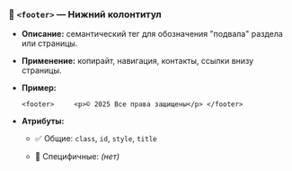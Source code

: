 ### 🦶 `<footer>` — Нижний колонтитул

- **Описание:** семантический тег для обозначения "подвала" раздела или страницы.
    
- **Применение:** копирайт, навигация, контакты, ссылки внизу страницы.
    
- **Пример:**
    
    `<footer>     <p>© 2025 Все права защищены</p> </footer>`
    
- **Атрибуты:**
    
    - ✅ Общие: `class`, `id`, `style`, `title`
        
    - 🔸 Специфичные: _(нет)_